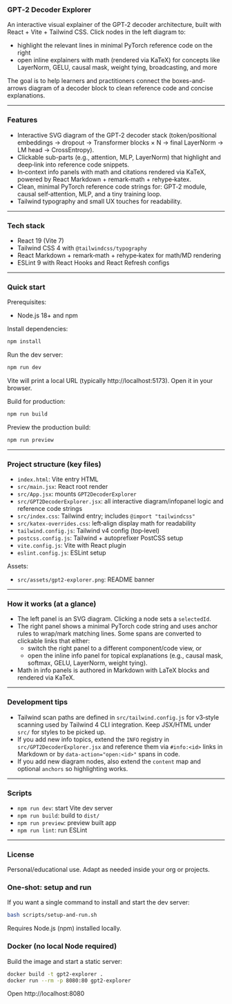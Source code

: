 ### GPT‑2 Decoder Explorer

An interactive visual explainer of the GPT‑2 decoder architecture, built with React + Vite + Tailwind CSS. Click nodes in the left diagram to:
- highlight the relevant lines in minimal PyTorch reference code on the right
- open inline explainers with math (rendered via KaTeX) for concepts like LayerNorm, GELU, causal mask, weight tying, broadcasting, and more

The goal is to help learners and practitioners connect the boxes-and-arrows diagram of a decoder block to clean reference code and concise explanations.

---

### Features
- Interactive SVG diagram of the GPT‑2 decoder stack (token/positional embeddings → dropout → Transformer blocks × N → final LayerNorm → LM head → CrossEntropy).
- Clickable sub-parts (e.g., attention, MLP, LayerNorm) that highlight and deep‑link into reference code snippets.
- In‑context info panels with math and citations rendered via KaTeX, powered by React Markdown + remark‑math + rehype‑katex.
- Clean, minimal PyTorch reference code strings for: GPT‑2 module, causal self‑attention, MLP, and a tiny training loop.
- Tailwind typography and small UX touches for readability.

---

### Tech stack
- React 19 (Vite 7)
- Tailwind CSS 4 with `@tailwindcss/typography`
- React Markdown + remark‑math + rehype‑katex for math/MD rendering
- ESLint 9 with React Hooks and React Refresh configs

---

### Quick start

Prerequisites:
- Node.js 18+ and npm

Install dependencies:
```bash
npm install
```

Run the dev server:
```bash
npm run dev
```
Vite will print a local URL (typically http://localhost:5173). Open it in your browser.

Build for production:
```bash
npm run build
```

Preview the production build:
```bash
npm run preview
```

---

### Project structure (key files)
- `index.html`: Vite entry HTML
- `src/main.jsx`: React root render
- `src/App.jsx`: mounts `GPT2DecoderExplorer`
- `src/GPT2DecoderExplorer.jsx`: all interactive diagram/infopanel logic and reference code strings
- `src/index.css`: Tailwind entry; includes `@import "tailwindcss"`
- `src/katex-overrides.css`: left‑align display math for readability
- `tailwind.config.js`: Tailwind v4 config (top‑level)
- `postcss.config.js`: Tailwind + autoprefixer PostCSS setup
- `vite.config.js`: Vite with React plugin
- `eslint.config.js`: ESLint setup

Assets:
- `src/assets/gpt2-explorer.png`: README banner

---

### How it works (at a glance)
- The left panel is an SVG diagram. Clicking a node sets a `selectedId`.
- The right panel shows a minimal PyTorch code string and uses anchor rules to wrap/mark matching lines. Some spans are converted to clickable links that either:
  - switch the right panel to a different component/code view, or
  - open the inline info panel for topical explanations (e.g., causal mask, softmax, GELU, LayerNorm, weight tying).
- Math in info panels is authored in Markdown with LaTeX blocks and rendered via KaTeX.

---

### Development tips
- Tailwind scan paths are defined in `src/tailwind.config.js` for v3‑style scanning used by Tailwind 4 CLI integration. Keep JSX/HTML under `src/` for styles to be picked up.
- If you add new info topics, extend the `INFO` registry in `src/GPT2DecoderExplorer.jsx` and reference them via `#info:<id>` links in Markdown or by `data-action="open:<id>"` spans in code.
- If you add new diagram nodes, also extend the `content` map and optional `anchors` so highlighting works.

---

### Scripts
- `npm run dev`: start Vite dev server
- `npm run build`: build to `dist/`
- `npm run preview`: preview built app
- `npm run lint`: run ESLint

---

### License
Personal/educational use. Adapt as needed inside your org or projects.

### One‑shot: setup and run

If you want a single command to install and start the dev server:
```bash
bash scripts/setup-and-run.sh
```
Requires Node.js (npm) installed locally.

### Docker (no local Node required)

Build the image and start a static server:
```bash
docker build -t gpt2-explorer .
docker run --rm -p 8080:80 gpt2-explorer
```
Open http://localhost:8080


